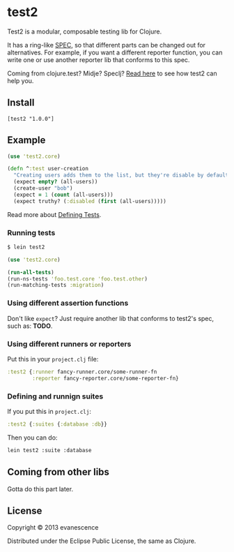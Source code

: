 # test2

Test2 is a modular, composable testing lib for Clojure.

It has a ring-like [SPEC](SPEC), so that different parts can be
changed out for alternatives. For example, if you want a different
reporter function, you can write one or use another reporter lib that
conforms to this spec.

Coming from clojure.test? Midje? Speclj? [Read here](#coming-from-other-libs) to see how test2 can help you.

## Install

`[test2 "1.0.0"]`

## Example

```clojure
(use 'test2.core)

(defn ^:test user-creation
  "Creating users adds them to the list, but they're disable by default." []
  (expect empty? (all-users))
  (create-user "bob")
  (expect = 1 (count (all-users)))
  (expect truthy? (:disabled (first (all-users)))))
```

Read more about [Defining Tests](../../wiki/Defining-Tests).

### Running tests

```bash
$ lein test2
```

```clojure
(use 'test2.core)

(run-all-tests)
(run-ns-tests 'foo.test.core 'foo.test.other)
(run-matching-tests :migration)
```

### Using different assertion functions

Don't like `expect`? Just require another lib that conforms to test2's spec, such as: **TODO**.


### Using different runners or reporters

Put this in your `project.clj` file:

```clojure
:test2 {:runner fancy-runner.core/some-runner-fn
        :reporter fancy-reporter.core/some-reporter-fn}
```

### Defining and runnign suites

If you put this in `project.clj`:

```clojure
:test2 {:suites {:database :db}}
```

Then you can do:

```bash
lein test2 :suite :database
```

<!-- Each suite's val is a fn. For each test function, its var is passed, and if its run, then its run. -->

## Coming from other libs

Gotta do this part later.

## License

Copyright © 2013 evanescence

Distributed under the Eclipse Public License, the same as Clojure.
